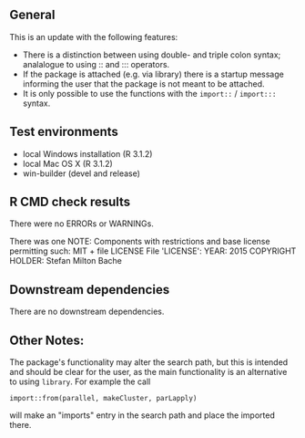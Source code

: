 ## General
This is an update with the following features:

* There is a distinction between using double- and triple colon syntax;
  analalogue to using :: and ::: operators.
* If the package is attached (e.g. via library) there is a startup message
  informing the user that the package is not meant to be attached.
* It is only possible to use the functions with the `import::` / `import:::`
  syntax.

## Test environments
* local Windows installation (R 3.1.2)
* local Mac OS X (R 3.1.2)
* win-builder (devel and release)

## R CMD check results
There were no ERRORs or WARNINGs.

There was one NOTE:
  Components with restrictions and base license permitting such:
  MIT + file LICENSE
  File 'LICENSE':
    YEAR: 2015
    COPYRIGHT HOLDER: Stefan Milton Bache

## Downstream dependencies
There are no downstream dependencies.

## Other Notes:
The package's functionality may alter the search path, but this
is intended and should be clear for the user, as the main functionality 
is an alternative to using `library`. For example the call 

`import::from(parallel, makeCluster, parLapply)`

will make an "imports" entry in the search path and place the
imported there.


